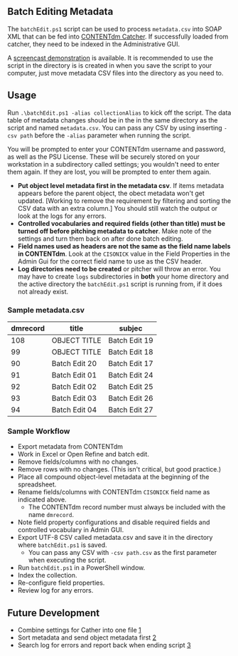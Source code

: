 ## Batch Editing Metadata
The `batchEdit.ps1` script can be used to process `metadata.csv` into SOAP XML that can be fed into [CONTENTdm Catcher](https://www.oclc.org/support/services/contentdm/help/add-ons-help/contentdm-catcher.en.html). If successfully loaded from catcher, they need to be indexed in the Administrative GUI.

A [screencast demonstration](https://psu.box.com/s/4fgdgme1d4df3z6vz6gz68jdgs4bu2rt) is available. It is recommended to use the script in the directory is is created in when you save the script to your computer, just move metadata CSV files into the directory as you need to.

## Usage
Run `.\batchEdit.ps1 -alias collectionAlias` to kick off the script. The data table of metadata changes should be in the in the same directory as the script and named `metadata.csv`. You can pass any CSV by using inserting `-csv path` before the `-alias` parameter when running the script.

You will be prompted to enter your CONTENTdm username and password, as well as the PSU License. These will be securely stored on your workstation in a subdirectory called settings; you wouldn't need to enter them again. If they are lost, you will be prompted to enter them again.

  * **Put object level metadata first in the metadata csv**. If items metadata appears before the parent object, the obect metadata won't get updated. [Working to remove the requirement by filtering and sorting the CSV data with an extra column.] You should still watch the output or look at the logs for any errors.
  * **Controlled vocabularies and required fields (other than title) must be turned off before pitching metadata to catcher**. Make note of the settings and turn them back on after done batch editing.
  * **Field names used as headers are not the same as the field name labels in CONTENTdm**. Look at the `CISONICK` value in the Field Properties in the Admin Gui for the correct field name to use as the CSV header.
  * **Log directories need to be created** or pitcher will throw an error. You may have to create `logs` subdirectories in **both** your home directory and the active directory the `batchEdit.ps1` script is running from, if it does not already exist.

### Sample metadata.csv

| dmrecord | title         | subjec        |
| -------- | ------------- | ------------- |
| 108      | OBJECT TITLE  | Batch Edit 19 |
| 99       | OBJECT TITLE  | Batch Edit 18 |
| 90       | Batch Edit 20 | Batch Edit 17 |
| 91       | Batch Edit 01 | Batch Edit 24 |
| 92       | Batch Edit 02 | Batch Edit 25 |
| 93       | Batch Edit 03 | Batch Edit 26 |
| 94       | Batch Edit 04 | Batch Edit 27 |

### Sample Workflow
- Export metadata from CONTENTdm
- Work in Excel or Open Refine and batch edit.
- Remove fields/columns with no changes.
- Remove rows with no changes. (This isn't critical, but good practice.)
- Place all compound object-level metadata at the beginning of the spreadsheet.
- Rename fields/columns with CONTENTdm `CISONICK` field name as indicated above.
  - The CONTENTdm record number must always be included with the name `dmrecord`.
- Note field property configurations and disable required fields and controlled vocabulary in Admin GUI.
- Export UTF-8 CSV called metadata.csv and save it in the directory where `batchEdit.ps1` is saved.
  - You can pass any CSV with `-csv path.csv` as the first parameter when executing the script.
- Run `batchEdit.ps1` in a PowerShell window.
- Index the collection.
- Re-configure field properties.
- Review log for any errors.

## Future Development
 - Combine settings for Cather into one file [1](https://git.psu.edu/digipres/contentdm/issues/1)
 - Sort metadata and send object metadata first [2](https://git.psu.edu/digipres/contentdm/issues/2)
 - Search log for errors and report back when ending script [3](https://git.psu.edu/digipres/contentdm/issues/3)